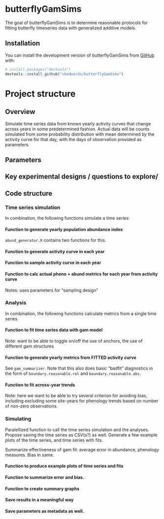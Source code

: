 
<!-- README.md is generated from README.Rmd. Please edit that file -->

# butterflyGamSims

<!-- badges: start -->
<!-- badges: end -->

The goal of butterflyGamSims is to determine reasonable protocols for
fitting butterfly timeseries data with generalized additive models.

## Installation

You can install the development version of butterflyGamSims from
[GitHub](https://github.com/) with:

``` r
# install.packages("devtools")
devtools::install_github("cbedwards/butterflyGamSims")
```

# Project structure

## Overview

Simulate time series data from known yearly activity curves that change
across years in some predetermined fashion. Actual data will be counts
simulated from some probability distribution with mean determined by the
activity curve for that day, with the days of observation provided as
parameters.

## Parameters

## Key experimental designs / questions to explore/

## Code structure

### Time series simulation

In combination, the following functions simulate a time series:

#### Function to generate yearly population abundance index

`abund_generator.R` contains two functions for this.

#### Function to generate activity curve in each year

#### Function to sample activity curve in each year

#### Function to calc actual pheno + abund metrics for each year from activity curve

Notes: uses parameters for “sampling design”

### Analysis

In combination, the following functions calculate metrics from a single
time series

#### Function to fit time series data with gam model

Note: want to be able to toggle on/off the use of anchors, the use of
different gam structures

#### Function to generate yearly metrics from FITTED activity curve

See `gam_summarizer`. Note that this also does basic “badfit”
diagnostics in the form of `boundary.reasonable.rel` and
`boundary.reasonable.abs`.

#### Function to fit across-year trends

Note: here we want to be able to try several criterion for avoiding
bias, including excluding some site-years for phenology trends based on
number of non-zero observations.

### Simulating

Paralellized function to call the time series simulation and the
analyses. Propose saving the time series as CSV(s?) as well. Generate a
few example plots of the time series, and time series with fits.

Summarize effectiveness of gam fit: average error in abundance,
phenology measures. Bias in same.

#### Function to produce example plots of time series and fits

#### Function to summarize error and bias.

#### Function to create summary graphs

#### Save results in a meaningful way

#### Save parameters as metadata as well.

### 
